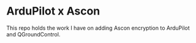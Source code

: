 # ArduPilot x Ascon

This repo holds the work I have on adding Ascon encryption to ArduPilot and QGroundControl. 


